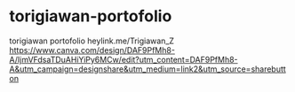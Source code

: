 # torigiawan-portofolio
torigiawan portofolio
heylink.me/Trigiawan_Z
https://www.canva.com/design/DAF9PfMh8-A/IjmVFdsaTDuAHiYiPy6MCw/edit?utm_content=DAF9PfMh8-A&utm_campaign=designshare&utm_medium=link2&utm_source=sharebutton
